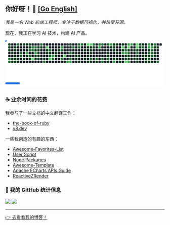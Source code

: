 ## 你好呀！👋 [[Go English]](./README.md)

_我是一名 Web 前端工程师，专注于数据可视化，并热爱开源。_

现在，我正在学习 AI 技术，构建 AI 产品。

<p align="center">
  <!-- Dark theme SVG -->
  <img src="images/breakout-dark.svg#gh-dark-mode-only" alt="GitHub Breakout" />
</p>

### ☕ 业余时间的花费

我参与了一些文档的中文翻译工作：

- [the-book-of-ruby](https://wang1212.github.io/the-book-of-ruby/)
- [v8.dev](https://v8.js.cn/)

一些我创造的有趣的东西：

- [Awesome-Favorites-List](https://wang1212.github.io/awesome-favorites-list)
- [User Script](https://github.com/wang1212/user-script)
- [Node Packages](https://www.npmjs.com/~wang1212)
- [Awesome-Template](https://github.com/wang1212/awesome-template)
- [Apache ECharts APIs Guide](https://wang1212.github.io/echarts-api-docs/)
- [ReactiveZRender](https://github.com/wang1212/reactive-zrender)

### 🍺 我的 GitHub 统计信息

<p>
  <img height="180rem" src="https://github-readme-stats.vercel.app/api?username=wang1212&show_icons=true&locale=cn" />
  <img height="180rem" src="https://github-readme-stats.vercel.app/api/top-langs/?layout=compact&username=wang1212&exclude_repo=wang1212.github.io&langs_count=10&hide=html,ejs&locale=cn" />
</p>

---

[:point_right: 去看看我的博客！](https://wang1212.github.io/)
